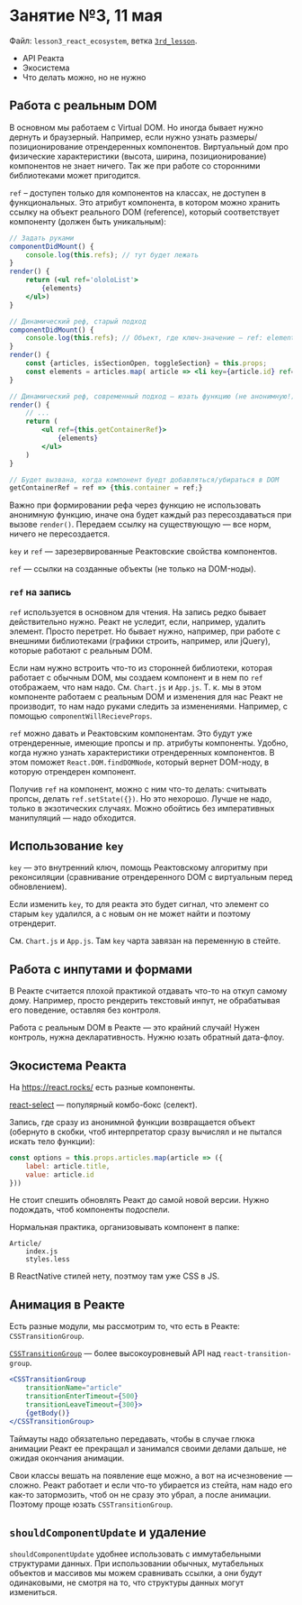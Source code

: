 # Занятие №3, 11 мая
Файл: `lesson3_react_ecosystem`, ветка [`3rd_lesson`](https://github.com/amiskov/js_ru_20_04_19_30/tree/3rd_lesson).

* API Реакта
* Экосистема
* Что делать можно, но не нужно

## Работа с реальным DOM
В основном мы работаем с Virtual DOM. Но иногда бывает нужно дернуть и браузерный. Например, если нужно узнать размеры/позиционирование отрендеренных компонентов. Виртуальный дом про физические характеристики (высота, ширина, позиционирование) компонентов не знает ничего. Так же при работе со сторонними библиотеками может пригодится.

`ref` – доступен только для компонентов на классах, не доступен в функциональных. Это атрибут компонента, в котором можно хранить ссылку на объект реального DOM (reference), который соответствует компоненту (должен быть уникальным):

```jsx harmony
// Задать руками
componentDidMount() {
    console.log(this.refs); // тут будет лежать
}
render() {
    return (<ul ref='ololoList'>
        {elements}
    </ul>)
}

// Динамический реф, старый подход
componentDidMount() {
    console.log(this.refs); // Объект, где ключ-значение — ref: element
}
render() {
    const {articles, isSectionOpen, toggleSection} = this.props;
    const elements = articles.map( article => <li key={article.id} ref={article.id}><Article /></li>);
}

// Динамический реф, современный подход — юзать функцию (не анонимную!)
render() {
    // ...
    return (
        <ul ref={this.getContainerRef}>
            {elements}
        </ul>
    )
}

// Будет вызвана, когда компонент буедт добавляться/убираться в DOM
getContainerRef = ref => {this.container = ref;}
```

Важно при формировании рефа через функцию не использовать анонимную функцию, иначе она будет каждый раз пересоздаваться при вызове `render()`. Передаем ссылку на существующую — все норм, ничего не пересоздается.

`key` и `ref` — зарезервированные Реактовские свойства компонентов.

`ref` — ссылки на созданные объекты (не только на DOM-ноды).

### `ref` на запись
`ref` используется в основном для чтения. На запись редко бывает действительно нужно. Реакт не уследит, если, например, удалить элемент. Просто перетрет. Но бывает нужно, например, при работе с внешними библиотеками (графики строить, например, или jQuery), которые работают с реальным DOM.

Если нам нужно встроить что-то из сторонней библиотеки, которая работает с обычным DOM, мы создаем компонент и в нем по `ref` отображаем, что нам надо. См. `Chart.js` и `App.js`. Т. к. мы в этом компоненте работаем с реальным DOM и изменения для нас Реакт не производит, то нам надо руками следить за изменениями. Например, с помощью `componentWillRecieveProps`.

`ref` можно давать и Реактовским компонентам. Это будут уже отрендеренные, имеющие пропсы и пр. атрибуты компоненты. Удобно, когда нужно узнать характеристики отрендеренных компонентов. В этом поможет `React.DOM.findDOMNode`, который вернет DOM-ноду, в которую отрендерен компонент.

Получив `ref` на компонент, можно с ним что-то делать: считывать пропсы, делать `ref.setState({})`. Но это нехорошо. Лучше не надо, только в экзотических случаях. Можно обойтись без императивных манипуляций — надо обходится.

## Использование `key`
`key` — это внутренний ключ, помощь Реактовскому алгоритму при реконсиляции (сравнивание отрендеренного DOM с виртуальным перед обновлением).

Если изменить `key`, то для реакта это будет сигнал, что элемент со старым `key` удалился, а с новым он не может найти и поэтому отрендерит.

См. `Chart.js` и `App.js`. Там `key` чарта завязан на переменную в стейте.

## Работа с инпутами и формами
В Реакте считается плохой практикой отдавать что-то на откуп самому дому. Например, просто рендерить текстовый инпут, не обрабатывая его поведение, оставляя без контроля.

Работа с реальным DOM в Реакте — это крайний случай! Нужен контроль, нужна декларативность. Нужню юзать обратный дата-флоу.

## Экосистема Реакта
На https://react.rocks/ есть разные компоненты.

[react-select](https://github.com/JedWatson/react-select) — популярный комбо-бокс (селект).

Запись, где сразу из анонимной функции возвращается объект (обернуто в скобки, чтоб интерпретатор сразу вычислял и не пытался искать тело функции):

```js
const options = this.props.articles.map(article => ({
    label: article.title,
    value: article.id
}))
```

Не стоит спешить обновлять Реакт до самой новой версии. Нужно подождать, чтоб компоненты подоспели.

Нормальная практика, организовывать компонент в папке:

```
Article/
    index.js
    styles.less 
```

В ReactNative стилей нету, поэтмоу там уже CSS в JS.

## Анимация в Реакте
Есть разные модули, мы рассмотрим то, что есть в Реакте: `CSSTransitionGroup`.

[`CSSTransitionGroup`](https://www.npmjs.com/package/react-addons-css-transition-group) — более высокоуровневый API над `react-transition-group`.

```jsx harmony
<CSSTransitionGroup
    transitionName="article"
    transitionEnterTimeout={500}
    transitionLeaveTimeout={300}>
    {getBody()}
</CSSTransitionGroup>
```

Таймауты надо обязательно передавать, чтобы в случае глюка анимации Реакт ее прекращал и занимался своими делами дальше, не ожидая окончания анимации.

Свои классы вешать на появление еще можно, а вот на исчезновение — сложно. Реакт работает и если что-то убирается из стейта, нам надо его как-то затормозить, чтоб он не сразу это убрал, а после анимации. Поэтому проще юзать `CSSTransitionGroup`.

## `shouldComponentUpdate` и удаление
`shouldComponentUpdate` удобнее использовать с иммутабельными структурами данных. При использовании обычных, мутабельных объектов и массивов мы можем сравнивать ссылки, а они будут одинаковыми, не смотря на то, что структуры данных могут измениться.

